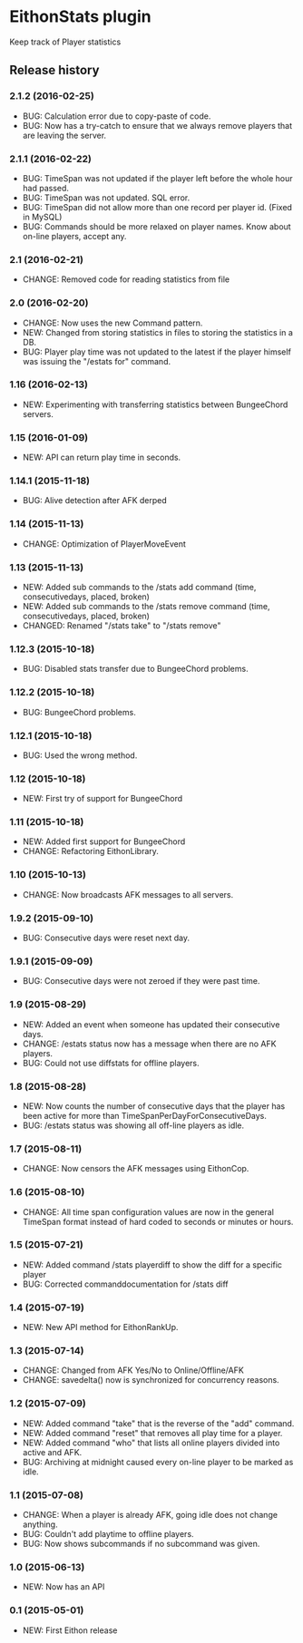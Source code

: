 # EithonStats plugin

Keep track of Player statistics

## Release history

### 2.1.2 (2016-02-25)

* BUG: Calculation error due to copy-paste of code.
* BUG: Now has a try-catch to ensure that we always remove players that are leaving the server.

### 2.1.1 (2016-02-22)

* BUG: TimeSpan was not updated if the player left before the whole hour had passed.
* BUG: TimeSpan was not updated. SQL error.
* BUG: TimeSpan did not allow more than one record per player id. (Fixed in MySQL)
* BUG: Commands should be more relaxed on player names. Know about on-line players, accept any.

### 2.1 (2016-02-21)

* CHANGE: Removed code for reading statistics from file

### 2.0 (2016-02-20)

* CHANGE: Now uses the new Command pattern.
* NEW: Changed from storing statistics in files to storing the statistics in a DB.
* BUG: Player play time was not updated to the latest if the player himself was issuing the "/estats for" command.

### 1.16 (2016-02-13)

* NEW: Experimenting with transferring statistics between BungeeChord servers.

### 1.15 (2016-01-09)

* NEW: API can return play time in seconds.

### 1.14.1 (2015-11-18)

* BUG: Alive detection after AFK derped

### 1.14 (2015-11-13)

* CHANGE: Optimization of PlayerMoveEvent

### 1.13 (2015-11-13)

* NEW: Added sub commands to the /stats add command (time, consecutivedays, placed, broken)
* NEW: Added sub commands to the /stats remove command (time, consecutivedays, placed, broken)
* CHANGED: Renamed "/stats take" to "/stats remove"

### 1.12.3 (2015-10-18)

* BUG: Disabled stats transfer due to BungeeChord problems.

### 1.12.2 (2015-10-18)

* BUG: BungeeChord problems.

### 1.12.1 (2015-10-18)

* BUG: Used the wrong method.

### 1.12 (2015-10-18)

* NEW: First try of support for BungeeChord

### 1.11 (2015-10-18)

* NEW: Added first support for BungeeChord
* CHANGE: Refactoring EithonLibrary.

### 1.10 (2015-10-13)

* CHANGE: Now broadcasts AFK messages to all servers.

### 1.9.2 (2015-09-10)

* BUG: Consecutive days were reset next day.

### 1.9.1 (2015-09-09)

* BUG: Consecutive days were not zeroed if they were past time.

### 1.9 (2015-08-29)

* NEW: Added an event when someone has updated their consecutive days.
* CHANGE: /estats status now has a message when there are no AFK players.
* BUG: Could not use diffstats for offline players.

### 1.8 (2015-08-28)

* NEW: Now counts the number of consecutive days that the player has been active for more than TimeSpanPerDayForConsecutiveDays.
* BUG: /estats status was showing all off-line players as idle.

### 1.7 (2015-08-11)

* CHANGE: Now censors the AFK messages using EithonCop.

### 1.6 (2015-08-10)

* CHANGE: All time span configuration values are now in the general TimeSpan format instead of hard coded to seconds or minutes or hours.

### 1.5 (2015-07-21)

* NEW: Added command /stats playerdiff to show the diff for a specific player
* BUG: Corrected commanddocumentation for /stats diff

### 1.4 (2015-07-19)

* NEW: New API method for EithonRankUp.

### 1.3 (2015-07-14)

* CHANGE: Changed from AFK Yes/No to Online/Offline/AFK
* CHANGE: savedelta() now is synchronized for concurrency reasons.

### 1.2 (2015-07-09)

* NEW: Added command "take" that is the reverse of the "add" command.
* NEW: Added command "reset" that removes all play time for a player.
* NEW: Added command "who" that lists all online players divided into active and AFK.
* BUG: Archiving at midnight caused every on-line player to be marked as idle.

### 1.1 (2015-07-08)

* CHANGE: When a player is already AFK, going idle does not change anything.
* BUG: Couldn't add playtime to offline players.
* BUG: Now shows subcommands if no subcommand was given.

### 1.0 (2015-06-13)

* NEW: Now has an API

### 0.1 (2015-05-01)

* NEW: First Eithon release
